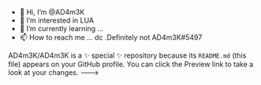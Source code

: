 - 👋 Hi, I’m @AD4m3K
- 👀 I’m interested in LUA
- 🌱 I’m currently learning ...
- 📫 How to reach me ...  dc  .Definitely not AD4m3K#5497

AD4m3K/AD4m3K is a ✨ special ✨ repository because its `README.md` (this file) appears on your GitHub profile.
You can click the Preview link to take a look at your changes.
--->
